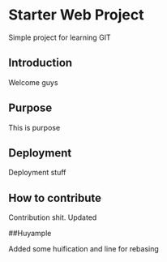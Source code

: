 # Starter Web Project

Simple project for learning GIT

## Introduction

Welcome guys

## Purpose

This is purpose

## Deployment

Deployment stuff

## How to contribute

Contribution shit. Updated

##Huyample

Added some huification and line for rebasing